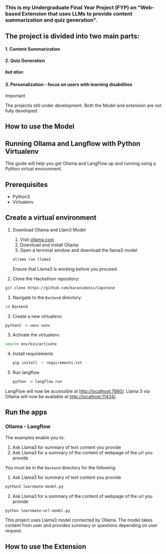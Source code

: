 ### This is my Undergraduate Final Year Project (FYP) on "Web-based Extension that uses LLMs to provide content summarization and quiz generation".

## The project is divided into two main parts:
#### 1. Content Summarization
#### 2. Quiz Generation
##### but also:
#### 3. Personalization - focus on users with learning disabilities 

>[!IMPORTANT]
>The projectis still under development. Both the Model and extension are not fully developed.

## How to use the Model
## Running Ollama and Langflow with Python Virtualenv

This guide will help you get Ollama and LangFlow up and running using a Python virtual environment.

## Prerequisites

- Python3
- Virtualenv



## Create a virtual environment

1. Download Ollama and Llam3 Model

    1. Visit [ollama.com](https://ollama.com/)
    2. Download and install Ollama
    3. Open a terminal window and download the llama3 model

    ```sh
    ollama run llama3
    ```

    Ensure that Llama3 is working before you proceed.

2. Clone the Hackathon repository:

```sh
git clone https://github.com/karanidenis/Capstone
```

3. Navigate to the `Backend` directory:

```sh
cd Backend
```

3. Create a new virtualenv:

```sh
python3 -m venv venv
```

3. Activate the virtualenv:

```sh
source env/bin/activate
```

4. Install requirements

    ```sh
    pip install -r requirements.txt
    ```

5. Run langflow

    ```sh
    python -m langflow run
    ```

LangFlow will now be accessible at [http://localhost:7860/](http://localhost:7860/).
Llama 3 via Ollama will now be available at [http://localhost:11434/](http://localhost:11434/).

## Run the apps

### Ollama - Langflow

The examples enable you to:
1. Ask Llama3 for summary of text content you provide
2. Ask Llama3 for a summary of the content of webpage of the url you provide

You must be in the `Backend` directory for the following:

1. Ask Llama3 for summary of text content you provide

```sh
python3 learnmate-model.py
```

2. Ask Llama3 for a summary of the content of webpage of the url you provide

```sh
python learnmate-url-model.py
```

This project uses Llama3 model connected by Ollama. The model takes content from user and provides summary or questions depending on user request. 

## How to use the Extension
